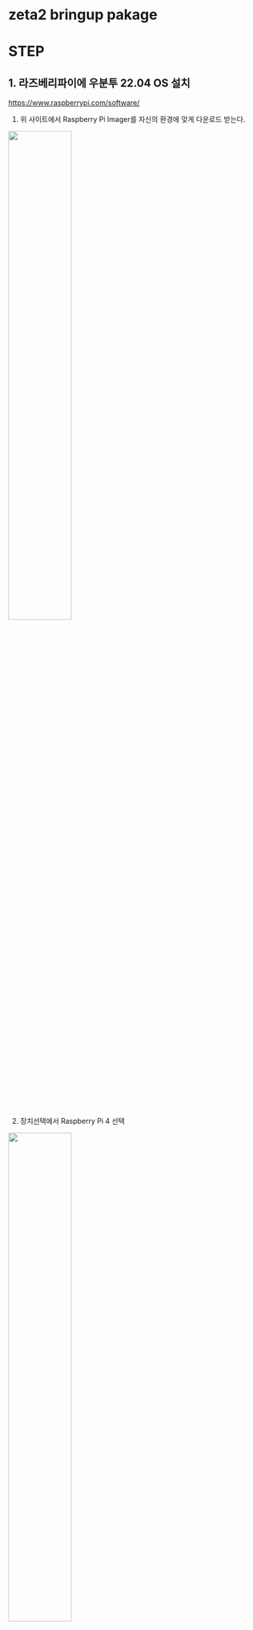 # zeta2 bringup pakage

# STEP

## 1. 라즈베리파이에 우분투 22.04 OS 설치

https://www.raspberrypi.com/software/

1. 위 사이트에서 Raspberry Pi Imager를 자신의 환경에 맞게 다운로드 받는다.

<img src="_photo/raspberrypi_imager_0.png" width="50%" height="50%"/>

2. 장치선택에서 Raspberry Pi 4 선택

<img src="_photo/raspberrypi_imager_1.png" width="50%" height="50%"/>

<img src="_photo/raspberrypi_imager_2.png" width="50%" height="50%"/>


3. 운영체제 선택에서 Other general-purpose OS -> Ubuntu -> 22.04 (64-bit)

<img src="_photo/raspberrypi_imager_3.png" width="50%" height="50%"/>

<img src="_photo/raspberrypi_imager_4.png" width="50%" height="50%"/>

<img src="_photo/raspberrypi_imager_5.png" width="50%" height="50%"/>

4. 저장소 선택에서 현재 사용하기 위해 연결한 SD 카드 선택

<img src="_photo/raspberrypi_imager_6.png" width="50%" height="50%"/>

5. 다음 -> 예 -> 완료

<img src="_photo/raspberrypi_imager_7.png" width="50%" height="50%"/>
<img src="_photo/raspberrypi_imager_8.png" width="50%" height="50%"/>
<img src="_photo/raspberrypi_imager_9.png" width="50%" height="50%"/>

## 2. 라즈베리 파이 자체 WIFI 구성하기

1. OS가 설치된 SD카드를 라즈베리파이에 꼽고 LAN 선을 연결한다.

2. 라즈베리파이의 WIFI 이름은 이더넷 맥 어드레스 뒤의 4개로 한다.

<img src="_photo/wifi_1.png" width="50%" height="50%"/>

```bash
sudo apt update
sudo apt install net-tools
zeta@zeta-desktop:~$ ifconfig
eth0: flags=4163<UP,BROADCAST,RUNNING,MULTICAST>  mtu 1500
        inet 192.168.0.119  netmask 255.255.255.0  broadcast 192.168.0.255
        inet6 fe80::17d4:711e:d14c:390b  prefixlen 64  scopeid 0x20<link>
        ether e4:5f:01:f2:'e7:98'  txqueuelen 1000  (Ethernet)
        RX packets 23653  bytes 28893076 (28.8 MB)
        RX errors 0  dropped 0  overruns 0  frame 0
        TX packets 16292  bytes 13972500 (13.9 MB)
        TX errors 0  dropped 0 overruns 0  carrier 0  collisions 0

lo: flags=73<UP,LOOPBACK,RUNNING>  mtu 65536
        inet 127.0.0.1  netmask 255.0.0.0
        inet6 ::1  prefixlen 128  scopeid 0x10<host>
        loop  txqueuelen 1000  (Local Loopback)
        RX packets 595  bytes 54723 (54.7 KB)
        RX errors 0  dropped 0  overruns 0  frame 0
        TX packets 595  bytes 54723 (54.7 KB)
        TX errors 0  dropped 0 overruns 0  carrier 0  collisions 0

wlan0: flags=4163<UP,BROADCAST,RUNNING,MULTICAST>  mtu 1500
        inet 10.42.0.1  netmask 255.255.255.0  broadcast 10.42.0.255
        inet6 fe80::eb54:a26d:6e0e:514e  prefixlen 64  scopeid 0x20<link>
        ether e4:5f:01:f2:e7:99  txqueuelen 1000  (Ethernet)
        RX packets 0  bytes 0 (0.0 B)
        RX errors 0  dropped 0  overruns 0  frame 0
        TX packets 50  bytes 5259 (5.2 KB)
        TX errors 0  dropped 0 overruns 0  carrier 0  collisions 0


sudo apt install openssh-server
```

3. 바탕화면에서 우측 상단 클릭

<img src="_photo/wifi_2.png" width="50%" height="50%"/>

4. 'WiFi-Not Connected'

<img src="_photo/wifi_3.png" width="50%" height="50%"/>

5. 'Wi-Fi Settings'

<img src="_photo/wifi_4.png" width="50%" height="50%"/>


6. 점 세개

<img src="_photo/wifi_5.png" width="50%" height="50%"/>

7. Turn On Wi-Fi Hotspot...'

<img src="_photo/wifi_6.png" width="50%" height="50%"/>

8. Network Name: zeta2_e798 \
    Password: 12345678
9. Turn On

<img src="_photo/wifi_7.png" width="50%" height="50%"/>


10. sudo -H gedit /etc/NetworkManager/system-connections/Hotspot.nmconnection \
    autoconnect=false -> autoconnect=true

<img src="_photo/wifi_8.png" width="50%" height="50%"/>

<img src="_photo/wifi_9.png" width="50%" height="50%"/>


## history

- https://docs.ros.org/en/humble/Installation/Ubuntu-Install-Debians.html
```bash
sudo apt install ros-humble-desktop
```

## ld06lidar setting
- https://forums.raspberrypi.com/viewtopic.php?t=307094
```bash
sudo apt update
sudo apt install raspi-config
sudo raspi-config
Interface Options
Serial Port
YES or NO to "Would you like a login shell to be accessible over serial?"
NO
YES
"The serial login shell is enabled, The serial interface is enabled"
```
```bash
ls /dev/ttyS0
# sudo cp ~/zeta_ws/src/zeta2_edu_source/sensor/ldlidar-ros2/99-ldlidar.rules /etc/udev/rules.d/
sudo usermod -a -G tty $USER
sudo usermod -a -G dialout $USER
reboot
```

## build

```bash
# bringup
sudo apt install ros-humble-tf-transformations -y
sudo apt install python3-pip -y
sudo pip3 install transforms3d 
sudo apt install ros-humble-robot-localization -y


# description
sudo apt install ros-humble-joint-state-publisher-gui -y
sudo apt install ros-humble-xacro -y
```

```bash
source /opt/ros/humble/setup.bash
mkdir -p ~/zeta_ws/src
cd ~/zeta_ws/src
git clone https://github.com/zetabank-devteam/zeta2_edu_devel.git
```

```bash
cd ~/zeta_ws

colcon build
source /opt/ros/humble/setup.bash
source ~/zeta_ws/install/setup.bash

source ~/.bashrc

# ros2 launch zeta2_bringup zeta_if.launch.py # interface board -> imu, sonar
# ros2 launch zeta2_bringup zeta_mc.launch.py # motor board -> motor
# ros2 launch zeta2_bringup control.launch.py # input motor
# ros2 launch zeta2_bringup odometry.launch.py # odom
ros2 launch zeta2_bringup zeta2_bringup.launch.py # if, mc, control, odom

ros2 launch zeta2_bringup zeta_joy.launch.py

ros2 launch zeta2_bringup launch_robot.launch.py # making tf

ros2 launch ldlidar ldlidar.launch.py serial_port:=/dev/ttyS0 lidar_frame:=base_scan # scan
```
